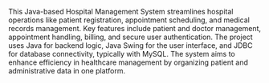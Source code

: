 This Java-based Hospital Management System streamlines hospital operations like patient registration, appointment scheduling, and medical records management. Key features include patient and doctor management, appointment handling, billing, and secure user authentication. The project uses Java for backend logic, Java Swing for the user interface, and JDBC for database connectivity, typically with MySQL. The system aims to enhance efficiency in healthcare management by organizing patient and administrative data in one platform.
